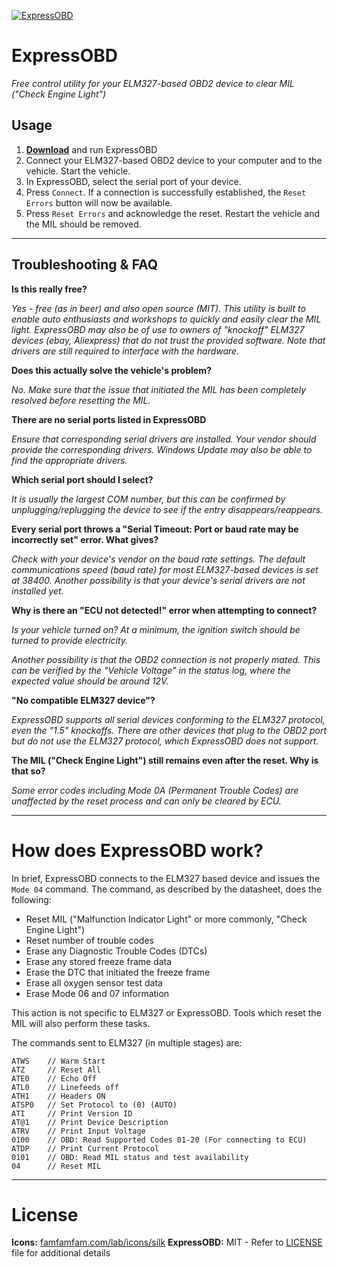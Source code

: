 [![ExpressOBD](https://raw.github.com/jglim/ExpressOBD/master/ExpressOBD.png)](https://raw.github.com/jglim/ExpressOBD/master/ExpressOBD.exe)

# ExpressOBD
_Free control utility for your ELM327-based OBD2 device to clear MIL ("Check Engine Light")_

## Usage

1. [**Download**](https://raw.github.com/jglim/ExpressOBD/master/ExpressOBD.exe) and run ExpressOBD
2. Connect your ELM327-based OBD2 device to your computer and to the vehicle. Start the vehicle.
4. In ExpressOBD, select the serial port of your device. 
5. Press `Connect`. If a connection is successfully established, the `Reset Errors` button will now be available.
6. Press `Reset Errors` and acknowledge the reset. Restart the vehicle and the MIL should be removed.

---

## Troubleshooting & FAQ

**Is this really free?**

_Yes - free (as in beer) and also open source (MIT). This utility is built to enable auto enthusiasts and workshops to quickly and easily clear the MIL light. 
ExpressOBD may also be of use to owners of "knockoff" ELM327 devices _(ebay, Aliexpress)_ that do not trust the provided software. Note that drivers are still required to interface with the hardware._


**Does this actually solve the vehicle's problem?**

_No. Make sure that the issue that initiated the MIL has been completely resolved before resetting the MIL._ 


**There are no serial ports listed in ExpressOBD**

_Ensure that corresponding serial drivers are installed. Your vendor should provide the corresponding drivers. Windows Update may also be able to find the appropriate drivers._


**Which serial port should I select?**

_It is usually the largest COM number, but this can be confirmed by unplugging/replugging the device to see if the entry disappears/reappears._


**Every serial port throws a "Serial Timeout: Port or baud rate may be incorrectly set" error. What gives?**

_Check with your device's vendor on the baud rate settings. The default communications speed (baud rate) for most ELM327-based devices is set at 38400. Another possibility is that your device's serial drivers are not installed yet._


**Why is there an "ECU not detected!" error when attempting to connect?**

_Is your vehicle turned on? At a minimum, the ignition switch should be turned to provide electricity._

_Another possibility is that the OBD2 connection is not properly mated. This can be verified by the "Vehicle Voltage" in the status log, where the expected value should be around 12V._


**"No compatible ELM327 device"?**

_ExpressOBD supports all serial devices conforming to the ELM327 protocol, even the "1.5" knockoffs. There are other devices that plug to the OBD2 port but do not use the ELM327 protocol, which ExpressOBD does not support._


**The MIL ("Check Engine Light") still remains even after the reset. Why is that so?**

_Some error codes including Mode 0A (Permanent Trouble Codes) are unaffected by the reset process and can only be cleared by ECU._


---

# How does ExpressOBD work?

In brief, ExpressOBD connects to the ELM327 based device and issues the `Mode 04` command. The command, as described by the datasheet, does the following:

- Reset MIL ("Malfunction Indicator Light" or more commonly, "Check Engine Light")
- Reset number of trouble codes
- Erase any Diagnostic Trouble Codes (DTCs)
- Erase any stored freeze frame data
- Erase the DTC that initiated the freeze frame
- Erase all oxygen sensor test data
- Erase Mode 06 and 07 information

This action is not specific to ELM327 or ExpressOBD. Tools which reset the MIL will also perform these tasks.

The commands sent to ELM327 (in multiple stages) are:

```
ATWS    // Warm Start
ATZ     // Reset All
ATE0    // Echo Off
ATL0    // Linefeeds off
ATH1    // Headers ON
ATSP0   // Set Protocol to (0) (AUTO)
ATI     // Print Version ID
AT@1    // Print Device Description
ATRV    // Print Input Voltage
0100    // OBD: Read Supported Codes 01-20 (For connecting to ECU)
ATDP    // Print Current Protocol
0101    // OBD: Read MIL status and test availability
04      // Reset MIL
```

---

# License
**Icons:** [famfamfam.com/lab/icons/silk](http://famfamfam.com/lab/icons/silk/)
**ExpressOBD:** MIT - Refer to [LICENSE](https://raw.github.com/jglim/ExpressOBD/master/LICENSE) file for additional details
